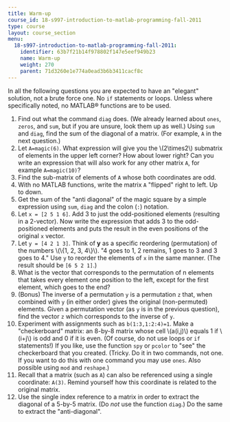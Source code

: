 ```yaml
---
title: Warm-up
course_id: 18-s997-introduction-to-matlab-programming-fall-2011
type: course
layout: course_section
menu:
  18-s997-introduction-to-matlab-programming-fall-2011:
    identifier: 63b7f21b14f978802f147e5eef949b23
    name: Warm-up
    weight: 270
    parent: 71d3260e1e774a0ead3b6b3411cacf8c
---
```

In all the following questions you are expected to have an "elegant" solution, not a brute force one. No `if` statements or loops. Unless where specifically noted, no MATLAB® functions are to be used.

1.  Find out what the command `diag` does. (We already learned about `ones`, `zeros`, and `sum`, but if you are unsure, look them up as well.) Using `sum` and `diag`, find the sum of the diagonal of a matrix. (For example, `A` in the next question.)
2.  Let `A=magic(6)`. What expression will give you the \\(2\\times2\\) submatrix of elements in the upper left corner? How about lower right? Can you write an expression that will also work for any other matrix `A`, for example `A=magic(10)`?
3.  Find the sub-matrix of elements of `A` whose both coordinates are odd.
4.  With no MATLAB functions, write the matrix `A` "flipped" right to left. Up to down.
5.  Get the sum of the "anti diagonal" of the magic square by a simple expression using `sum`, `diag` and the colon (`:`) notation.
6.  Let `x = [2 5 1 6]`. Add 3 to just the odd-positioned elements (resulting in a 2-vector). Now write the expression that adds 3 to the odd-positioned elements and puts the result in the even positions of the original `x` vector.
7.  Let `y = [4 2 1 3]`. Think of **y** as a specific reordering (permutation) of the numbers \\(\\{1, 2, 3, 4\\}\\). "4 goes to 1, 2 remains, 1 goes to 3 and 3 goes to 4." Use `y` to reorder the elements of `x` in the same manner. (The result should be `[6 5 2 1]`.)
8.  What is the vector that corresponds to the permutation of n elements that takes every element one position to the left, except for the first element, which goes to the end?
9.  (Bonus) The inverse of a permutation `y` is a permutation `z` that, when combined with `y` (in either order) gives the original (non-permuted) elements. Given a permutation vector (as `y` is in the previous question), find the vector `z` which corresponds to the inverse of `y`.
10.  Experiment with assignments such as `b(1:3,1:2:4)=1`. Make a "checkerboard" matrix: an 8-by-8 matrix whose cell \\(a(i,j)\\) equals 1 if \\(i+j\\) is odd and 0 if it is even. (Of course, do not use loops or `if` statements!) If you like, use the function `spy` or `pcolor` to "see" the checkerboard that you created. (Tricky. Do it in two commands, not one. If you want to do this with one command you may use `ones`. Also possible using `mod` and `reshape`.)
11.  Recall that a matrix (such as `A`) can also be referenced using a single coordinate: `A(3)`. Remind yourself how this coordinate is related to the original matrix.
12.  Use the single index reference to a matrix in order to extract the diagonal of a 5-by-5 matrix. (Do _not_ use the function `diag`.) Do the same to extract the "anti-diagonal".